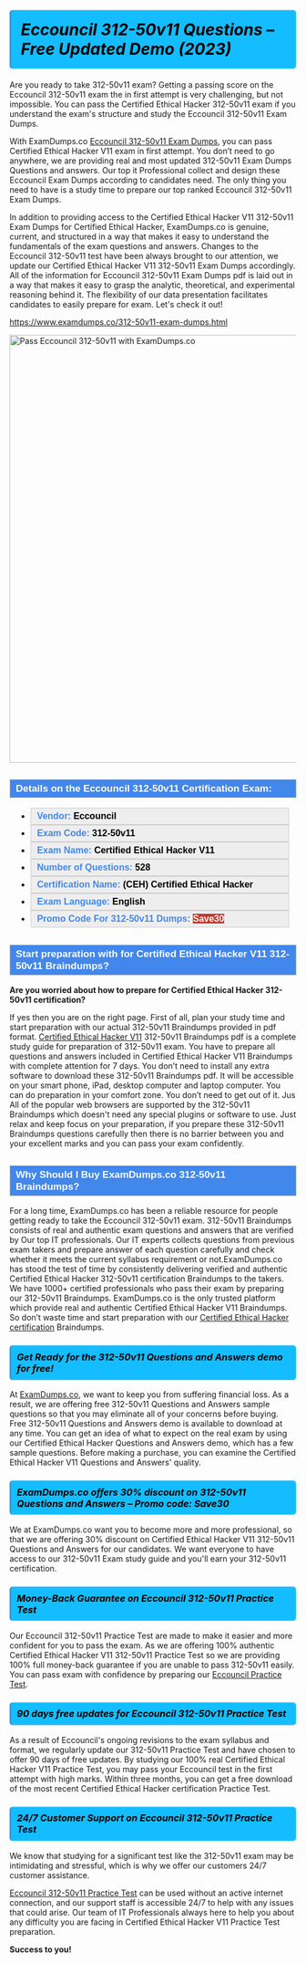 <h1>                <strong><span style="display: block; color: #000000; background: #14BDFF; border: 0.5px solid #AED6F1; border-left: 3px solid #3498DB; padding: .6em; border-radius: 6px;">                     <em>Eccouncil 312-50v11 Questions – Free Updated Demo (2023)</em>                </span></strong>            </h1>                                    <p>Are you ready to take 312-50v11 exam? Getting a passing score on the Eccouncil 312-50v11 exam the in first attempt is very challenging, but not impossible.             You can pass the Certified Ethical Hacker 312-50v11 exam if you understand the exam's structure and study the Eccouncil 312-50v11 <span class="exam_variation">Exam Dumps</span>.</p>                        <p>With ExamDumps.co <a href="https://www.examdumps.co/312-50v11-exam-dumps.html">Eccouncil 312-50v11 <span class="exam_variation">Exam Dumps</span></a>, you can pass Certified Ethical Hacker V11 exam in first attempt. You don’t need to go anywhere,             we are providing real and most updated 312-50v11 <span class="exam_variation">Exam Dumps</span> Questions and answers. Our top it Professional collect and design these Eccouncil <span class="exam_variation">Exam Dumps</span> according             to candidates need. The only thing you need to have is a study time to prepare our top ranked Eccouncil 312-50v11 <span class="exam_variation">Exam Dumps</span>.</p>                        <p>In addition to providing access to the Certified Ethical Hacker V11 312-50v11 <span class="exam_variation">Exam Dumps</span> for Certified Ethical Hacker, ExamDumps.co is genuine,             current, and structured in a way that makes it easy to understand the fundamentals of the exam questions and answers. Changes to the Eccouncil 312-50v11 test have             been always brought to our attention, we update our Certified Ethical Hacker V11 312-50v11 <span class="exam_variation">Exam Dumps</span> accordingly. All of the information for             Eccouncil 312-50v11 <span class="exam_variation">Exam Dumps</span> pdf is laid out in a way that makes it easy to grasp the analytic, theoretical, and experimental reasoning behind it.             The flexibility of our data presentation facilitates candidates to easily prepare for exam. Let's check it out!</p>                        <p><a href="https://www.examdumps.co/312-50v11-exam-dumps.html">https://www.examdumps.co/312-50v11-exam-dumps.html</a></p>                        <p><a href="https://www.examdumps.co/"><img src="https://www.examdumps.co//images/banners/big-sale-20-percent-discount-offer-examdumps.jpg" class="postImage" alt="Pass Eccouncil 312-50v11 with ExamDumps.co" width="750"></a></p>                                        <h2 style="background: #4287ec; border: 1px solid #cccccc; padding: 5px 10px;">                <span style="color: #ffffff;">                    <span style="font-size: 11pt;">                        <span style="line-height: normal;">                            <span style="font-family: Calibri,sans-serif;">                                <strong>                                    <span style="font-size: 13.0pt;">Details on the Eccouncil 312-50v11 Certification Exam:</span>                                </strong>                            </span>                        </span>                    </span>                </span>            </h2>                        <ul>                <li style="margin: 0cm 10pt;">                <div style="background: #eee; border: 1px solid #cccccc; padding: 5px 10px; text-align: justify;"><span style="font-size: 11pt;"><span style="line-height: normal;"><span style="tab-stops: list 36.0pt;"><span style="font-family: Calibri,sans-serif;"><strong><span style="font-size: 12.0pt;">                    <span style="color: #4287ec;">Vendor:</span> <span style="color: #000;">Eccouncil</span>                    </span></strong></span></span></span></span></div>                </li>                <li style="margin: 0cm 10pt;">                <div style="background: #eee; border: 1px solid #cccccc; padding: 5px 10px; text-align: justify;"><span style="font-size: 11pt;"><span style="line-height: normal;"><span style="tab-stops: list 36.0pt;"><span style="font-family: Calibri,sans-serif;"><strong><span style="font-size: 12.0pt;">                    <span style="color: #4287ec;">Exam Code:</span> <span style="color: #000;">312-50v11</span>                    </span></strong></span></span></span></span></div>                </li>                <li style="margin: 0cm 10pt;">                <div style="background: #eee; border: 1px solid #cccccc; padding: 5px 10px; text-align: justify;"><span style="font-size: 11pt;"><span style="line-height: normal;"><span style="tab-stops: list 36.0pt;"><span style="font-family: Calibri,sans-serif;"><strong><span style="font-size: 12.0pt;">                    <span style="color: #4287ec;">Exam Name:</span> <span style="color: #000;">Certified Ethical Hacker V11</span>                    </span></strong></span></span></span></span></div>                </li>                 <li style="margin: 0cm 10pt;">                <div style="background: #eee; border: 1px solid #cccccc; padding: 5px 10px;"><span style="font-size: 11pt;"><span style="line-height: normal;"><span style="tab-stops: list 36.0pt;"><span style="font-family: Calibri,sans-serif;"><strong><span style="font-size: 12.0pt;">                    <span style="color: #4287ec;">Number of Questions: </span><span style="color: #000;">528</span>                    </span></strong></span></span></span></span></div>                </li>                <li style="margin: 0cm 10pt;">                <div style="background: #eee; border: 1px solid #cccccc; padding: 5px 10px; text-align: justify;"><span style="font-size: 11pt;"><span style="line-height: normal;"><span style="tab-stops: list 36.0pt;"><span style="font-family: Calibri,sans-serif;"><strong><span style="font-size: 12.0pt;">                    <span style="color: #4287ec;">Certification Name:</span> <span style="color: #000;">(CEH) Certified Ethical Hacker</span>                    </span></strong></span></span></span></span></div>                </li>                <li style="margin: 0cm 10pt;">                <div style="background: #eee; border: 1px solid #cccccc; padding: 5px 10px; text-align: justify;"><span style="font-size: 11pt;"><span style="line-height: normal;"><span style="tab-stops: list 36.0pt;"><span style="font-family: Calibri,sans-serif;"><strong><span style="font-size: 12.0pt;">                    <span style="color: #4287ec;">Exam Language:</span> <span style="color: #000;">English</span>                    </span></strong></span></span></span></span></div>                </li>                <li style="margin: 0cm 10pt;">                <div style="background: #eee; border: 1px solid #cccccc; padding: 5px 10px;"><span style="font-size: 11pt;"><span style="line-height: normal;"><span style="tab-stops: list 36.0pt;"><span style="font-family: Calibri,sans-serif;"><strong><span style="font-size: 12.0pt;">                    <span style="color: #4287ec;">Promo Code For 312-50v11 Dumps: </span><span style="color: #fff;"><span style="background-color: #c0392b;">Save30</span>                    </span></span></strong></span></span></span></span></div>                </li>            </ul>                        <h2 style="background: #4287ec; border: 1px solid #cccccc; padding: 5px 10px;">                <span style="color: #ffffff;">                    <span style="font-size: 11pt;">                        <span style="line-height: normal;">                            <span style="font-family: Calibri,sans-serif;">                                <strong>                                    <span style="font-size: 13.0pt;">Start preparation with for Certified Ethical Hacker V11 312-50v11 <span class="exam_variation2">Braindumps</span>?  </span>                                </strong>                            </span>                        </span>                    </span>                </span>            </h2>                        <p><strong>Are you worried about how to prepare for Certified Ethical Hacker 312-50v11 certification?</strong></p>                        <p>If yes then you are on the right page. First of all, plan your study time and start preparation with our actual 312-50v11 <span class="exam_variation2">Braindumps</span> provided in pdf format.             <a href="https://www.examdumps.co/312-50v11-exam-dumps.html">Certified Ethical Hacker V11</a>  312-50v11 <span class="exam_variation2">Braindumps</span> pdf is a complete study guide for preparation of 312-50v11 exam. You have to prepare all questions and answers             included in Certified Ethical Hacker V11 <span class="exam_variation2">Braindumps</span> with complete attention for 7 days. You don’t need to install any extra software to download these             312-50v11 <span class="exam_variation2">Braindumps</span> pdf. It will be accessible on your smart phone, iPad, desktop computer and laptop computer. You can do preparation in your comfort zone.             You don’t need to get out of it. Jus All of the popular web browsers are supported by the 312-50v11 <span class="exam_variation2">Braindumps</span> which doesn't need any special plugins or             software to use. Just relax and keep focus on your preparation, if you prepare these 312-50v11 <span class="exam_variation2">Braindumps</span> questions carefully then there             is no barrier between you and your excellent marks and you can pass your exam confidently. </p>                        <h2 style="background: #4287ec; border: 1px solid #cccccc; padding: 5px 10px;">                <span style="color: #ffffff;">                    <span style="font-size: 11pt;">                        <span style="line-height: normal;">                            <span style="font-family: Calibri,sans-serif;">                                <strong>                                    <span style="font-size: 13.0pt;">Why Should I Buy ExamDumps.co 312-50v11 <span class="exam_variation2">Braindumps</span>?</span>                                </strong>                            </span>                        </span>                    </span>                </span>            </h2>                        <p>For a long time, ExamDumps.co has been a reliable resource for people getting ready to take the Eccouncil 312-50v11 exam. 312-50v11 <span class="exam_variation2">Braindumps</span> consists of real and             authentic exam questions and answers that are verified by Our top IT professionals. Our IT experts collects questions from previous exam takers             and prepare answer of each question carefully and check whether it meets the current syllabus requirement or not.ExamDumps.co has stood the             test of time by consistently delivering verified and authentic Certified Ethical Hacker 312-50v11 certification <span class="exam_variation2">Braindumps</span> to the takers.             We have 1000+ certified professionals who pass their exam by preparing our 312-50v11 <span class="exam_variation2">Braindumps</span>. ExamDumps.co is the only trusted platform which             provide real and authentic Certified Ethical Hacker V11 <span class="exam_variation2">Braindumps</span>. So don’t waste time and start preparation with our             <a href="https://www.examdumps.co/ceh-exam-dumps.html">Certified Ethical Hacker certification</a> <span class="exam_variation2">Braindumps</span>.</p>                        <h3>                <strong>                    <span style="display: block; color: #000000; background: #14BDFF; border: 0.5px solid #AED6F1; border-left: 3px solid #3498DB; padding: .6em; border-radius: 6px;">                        <em>Get Ready for the 312-50v11 <span class="exam_variation3">Questions and Answers</span> demo for free!</em>                    </span>                </strong>            </h3>                        <p>At <a href="https://www.examdumps.co/">ExamDumps.co</a>, we want to keep you from suffering financial loss. As a result, we are offering free 312-50v11 <span class="exam_variation3">Questions and Answers</span> sample questions so that you may             eliminate all of your concerns before buying.  Free 312-50v11 <span class="exam_variation3">Questions and Answers</span> demo is available to download at any time. You can get an idea of what to expect on             the real exam by using our Certified Ethical Hacker <span class="exam_variation3">Questions and Answers</span> demo, which has a few sample questions. Before making a purchase, you can examine             the Certified Ethical Hacker V11 <span class="exam_variation3">Questions and Answers</span>' quality.</p>                        <h3>                <strong>                    <span style="display: block; color: #000000; background: #14BDFF; border: 0.5px solid #AED6F1; border-left: 3px solid #3498DB; padding: .6em; border-radius: 6px;">                        <em>ExamDumps.co offers 30% discount on 312-50v11 <span class="exam_variation3">Questions and Answers</span> – Promo code: Save30</em>                    </span>                </strong>            </h3>                        <p>We at ExamDumps.co want you to become more and more professional, so that we are offering 30% discount on Certified Ethical Hacker V11 312-50v11 <span class="exam_variation3">Questions and Answers</span> for our candidates.             We want everyone to have access to our 312-50v11 Exam study guide and you'll earn your 312-50v11 certification.</p>                        <h3>                <strong>                    <span style="display: block; color: #000000; background: #14BDFF; border: 0.5px solid #AED6F1; border-left: 3px solid #3498DB; padding: .6em; border-radius: 6px;">                        <em>Money-Back Guarantee on Eccouncil 312-50v11 <span class="exam_variation4">Practice Test</span></em>                    </span>                </strong>            </h3>                        <p>Our Eccouncil 312-50v11 <span class="exam_variation4">Practice Test</span> are made to make it easier and more confident for you to pass the exam. As we are offering 100% authentic             Certified Ethical Hacker V11 312-50v11 <span class="exam_variation4">Practice Test</span> so we are providing 100% full money-back guarantee if you are unable to pass 312-50v11 easily.             You can pass exam with confidence by preparing our <a href="https://www.examdumps.co/eccouncil-exam-dumps.html">Eccouncil <span class="exam_variation4">Practice Test</span></a>.</p>                        <h3>                <strong>                    <span style="display: block; color: #000000; background: #14BDFF; border: 0.5px solid #AED6F1; border-left: 3px solid #3498DB; padding: .6em; border-radius: 6px;">                        <em>90 days free updates for Eccouncil 312-50v11 <span class="exam_variation4">Practice Test</span></em>                    </span>                </strong>            </h3>                        <p>As a result of Eccouncil's ongoing revisions to the exam syllabus and format, we regularly update our 312-50v11 <span class="exam_variation4">Practice Test</span> and have chosen to offer 90 days of free updates.             By studying our 100% real Certified Ethical Hacker V11 <span class="exam_variation4">Practice Test</span>, you may pass your Eccouncil test in the first attempt with high marks. Within three months,             you can get a free download of the most recent Certified Ethical Hacker certification <span class="exam_variation4">Practice Test</span>.</p>                        <h3>                <strong>                    <span style="display: block; color: #000000; background: #14BDFF; border: 0.5px solid #AED6F1; border-left: 3px solid #3498DB; padding: .6em; border-radius: 6px;">                        <em>24/7 Customer Support on Eccouncil 312-50v11 <span class="exam_variation4">Practice Test</span></em>                    </span>                </strong>            </h3>                        <p>We know that studying for a significant test like the 312-50v11 exam may be intimidating and stressful, which is why we offer our customers 24/7 customer assistance. </p>                        <p><a href="https://www.examdumps.co/312-50v11-exam-dumps.html">Eccouncil 312-50v11 <span class="exam_variation4">Practice Test</span></a> can be used without an active internet connection, and our support staff is accessible 24/7 to help with any issues that could arise.             Our team of IT Professionals always here to help you about any difficulty you are facing in Certified Ethical Hacker V11 <span class="exam_variation4">Practice Test</span> preparation.</p>                        <p><strong>Success to you!</strong></p>        
